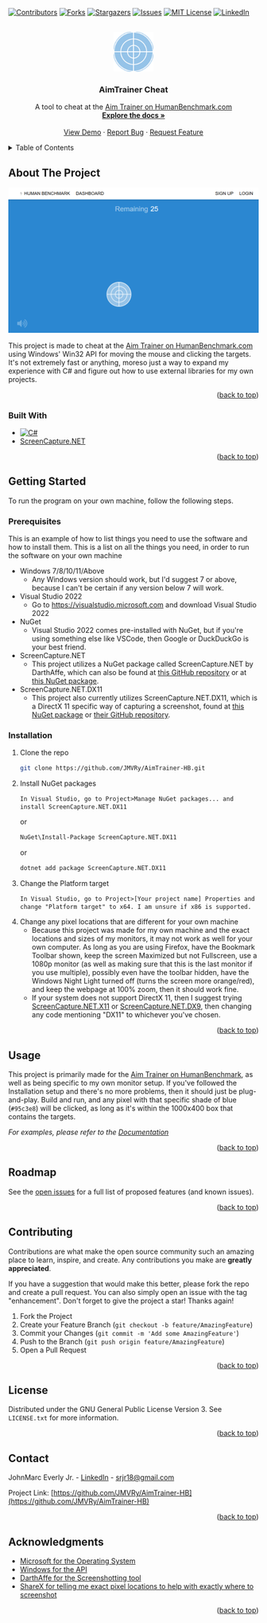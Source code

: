 <!-- Improved compatibility of back to top link: See: https://github.com/othneildrew/Best-README-Template/pull/73 -->
<a name="readme-top"></a>
<!--
*** Thanks for checking out the Best-README-Template. If you have a suggestion
*** that would make this better, please fork the repo and create a pull request
*** or simply open an issue with the tag "enhancement".
*** Don't forget to give the project a star!
*** Thanks again! Now go create something AMAZING! :D
-->



<!-- PROJECT SHIELDS -->
<!--
*** I'm using markdown "reference style" links for readability.
*** Reference links are enclosed in brackets [ ] instead of parentheses ( ).
*** See the bottom of this document for the declaration of the reference variables
*** for contributors-url, forks-url, etc. This is an optional, concise syntax you may use.
*** https://www.markdownguide.org/basic-syntax/#reference-style-links
-->
[![Contributors][contributors-shield]][contributors-url]
[![Forks][forks-shield]][forks-url]
[![Stargazers][stars-shield]][stars-url]
[![Issues][issues-shield]][issues-url]
[![MIT License][license-shield]][license-url]
[![LinkedIn][linkedin-shield]][linkedin-url]



<!-- PROJECT LOGO -->
<br />
<div align="center">
  <a href="https://github.com/JMVRy/AimTrainer-HB">
    <img src="images/Logo.png" alt="Logo" width="80" height="80">
  </a>

<h3 align="center">AimTrainer Cheat</h3>

  <p align="center">
    A tool to cheat at the <a href="https://humanbenchmark.com/tests/aim">Aim Trainer on HumanBenchmark.com</a>
    <br />
    <a href="https://github.com/JMVRy/AimTrainer-HB/wiki/Documentation"><strong>Explore the docs »</strong></a>
    <br />
    <br />
    <a href="#usage">View Demo</a>
    ·
    <a href="https://github.com/JMVRy/AimTrainer-HB/issues">Report Bug</a>
    ·
    <a href="https://github.com/JMVRy/AimTrainer-HB/issues">Request Feature</a>
  </p>
</div>



<!-- TABLE OF CONTENTS -->
<details>
  <summary>Table of Contents</summary>
  <ol>
    <li>
      <a href="#about-the-project">About The Project</a>
      <ul>
        <li><a href="#built-with">Built With</a></li>
      </ul>
    </li>
    <li>
      <a href="#getting-started">Getting Started</a>
      <ul>
        <li><a href="#prerequisites">Prerequisites</a></li>
        <li><a href="#installation">Installation</a></li>
      </ul>
    </li>
    <li><a href="#usage">Usage</a></li>
    <li><a href="#roadmap">Roadmap</a></li>
    <li><a href="#contributing">Contributing</a></li>
    <li><a href="#license">License</a></li>
    <li><a href="#contact">Contact</a></li>
    <li><a href="#acknowledgments">Acknowledgments</a></li>
  </ol>
</details>



<!-- ABOUT THE PROJECT -->
## About The Project

[![Product Name Screen Shot][product-screenshot]][repo-url]

This project is made to cheat at the [Aim Trainer on HumanBenchmark.com][trainer-hb] using Windows' Win32 API for moving the mouse and clicking the targets. It's not extremely fast or anything, moreso just a way to expand my experience with C# and figure out how to use external libraries for my own projects.

<p align="right">(<a href="#readme-top">back to top</a>)</p>



### Built With

* [![C#][CSharp]][CSharp-url]
* [ScreenCapture.NET][ScreenCapture.NET]

<p align="right">(<a href="#readme-top">back to top</a>)</p>



<!-- GETTING STARTED -->
## Getting Started

To run the program on your own machine, follow the following steps.

### Prerequisites

This is an example of how to list things you need to use the software and how to install them.
This is a list on all the things you need, in order to run the software on your own machine
* Windows 7/8/10/11/Above
  * Any Windows version should work, but I'd suggest 7 or above, because I can't be certain if any version below 7 will work.
* Visual Studio 2022
  * Go to https://visualstudio.microsoft.com and download Visual Studio 2022
* NuGet
  * Visual Studio 2022 comes pre-installed with NuGet, but if you're using something else like VSCode, then Google or DuckDuckGo is your best friend.
* ScreenCapture.NET
  * This project utilizes a NuGet package called ScreenCapture.NET by DarthAffe, which can also be found at [this GitHub repository](https://github.com/DarthAffe/ScreenCapture.NET) or at [this NuGet package][ScreenCapture.NET].
* ScreenCapture.NET.DX11
  * This project also currently utilizes ScreenCapture.NET.DX11, which is a DirectX 11 specific way of capturing a screenshot, found at [this NuGet package][ScreenCapture.NET.DX11] or [their GitHub repository](https://github.com/DarthAffe/ScreenCapture.NET).

### Installation

1. Clone the repo
   ```sh
   git clone https://github.com/JMVRy/AimTrainer-HB.git
   ```
1. Install NuGet packages
   ```
   In Visual Studio, go to Project>Manage NuGet packages... and install ScreenCapture.NET.DX11
   ```
   or
   ```sh
   NuGet\Install-Package ScreenCapture.NET.DX11
   ```
   or
   ```sh
   dotnet add package ScreenCapture.NET.DX11
   ```
1. Change the Platform target
   ```
   In Visual Studio, go to Project>[Your project name] Properties and change "Platform target" to x64. I am unsure if x86 is supported.
   ```
1. Change any pixel locations that are different for your own machine
   * Because this project was made for my own machine and the exact locations and sizes of my monitors, it may not work as well for your own computer. As long as you are using Firefox, have the Bookmark Toolbar shown, keep the screen Maximized but not Fullscreen, use a 1080p monitor (as well as making sure that this is the last monitor if you use multiple), possibly even have the toolbar hidden, have the Windows Night Light turned off (turns the screen more orange/red), and keep the webpage at 100% zoom, then it should work fine.
   * If your system does not support DirectX 11, then I suggest trying [ScreenCapture.NET.X11](https://www.nuget.org/packages/ScreenCapture.NET.X11) or [ScreenCapture.NET.DX9](https://www.nuget.org/packages/ScreenCapture.NET.DX9), then changing any code mentioning "DX11" to whichever you've chosen.

<p align="right">(<a href="#readme-top">back to top</a>)</p>



<!-- USAGE EXAMPLES -->
## Usage

This project is primarily made for the [Aim Trainer on HumanBenchmark][trainer-hb], as well as being specific to my own monitor setup. If you've followed the Installation setup and there's no more problems, then it should just be plug-and-play. Build and run, and any pixel with that specific shade of blue (`#95c3e8`) will be clicked, as long as it's within the 1000x400 box that contains the targets.

_For examples, please refer to the [Documentation](https://github.com/JMVRy/AimTrainer-HB/wiki/Documentation)_

<p align="right">(<a href="#readme-top">back to top</a>)</p>



<!-- ROADMAP -->
## Roadmap

See the [open issues](https://github.com/JMVRy/AimTrainer-HB/issues) for a full list of proposed features (and known issues).

<p align="right">(<a href="#readme-top">back to top</a>)</p>



<!-- CONTRIBUTING -->
## Contributing

Contributions are what make the open source community such an amazing place to learn, inspire, and create. Any contributions you make are **greatly appreciated**.

If you have a suggestion that would make this better, please fork the repo and create a pull request. You can also simply open an issue with the tag "enhancement".
Don't forget to give the project a star! Thanks again!

1. Fork the Project
2. Create your Feature Branch (`git checkout -b feature/AmazingFeature`)
3. Commit your Changes (`git commit -m 'Add some AmazingFeature'`)
4. Push to the Branch (`git push origin feature/AmazingFeature`)
5. Open a Pull Request

<p align="right">(<a href="#readme-top">back to top</a>)</p>



<!-- LICENSE -->
## License

Distributed under the GNU General Public License Version 3. See `LICENSE.txt` for more information.

<p align="right">(<a href="#readme-top">back to top</a>)</p>



<!-- CONTACT -->
## Contact

JohnMarc Everly Jr. - [LinkedIn][linkedin-url] - srjr18@gmail.com

Project Link: [https://github.com/JMVRy/AimTrainer-HB](https://github.com/JMVRy/AimTrainer-HB)

<p align="right">(<a href="#readme-top">back to top</a>)</p>



<!-- ACKNOWLEDGMENTS -->
## Acknowledgments

* [Microsoft for the Operating System](https://microsoft.com)
* [Windows for the API](https://microsoft.com/en-us/windows)
* [DarthAffe for the Screenshotting tool](https://github.com/DarthAffe)
* [ShareX for telling me exact pixel locations to help with exactly where to screenshot](https://getsharex.com)

<p align="right">(<a href="#readme-top">back to top</a>)</p>



<!-- MARKDOWN LINKS & IMAGES -->
<!-- https://www.markdownguide.org/basic-syntax/#reference-style-links -->
[contributors-shield]: https://img.shields.io/github/contributors/JMVRy/AimTrainer-HB.svg?style=for-the-badge
[contributors-url]: https://github.com/JMVRy/AimTrainer-HB/graphs/contributors
[forks-shield]: https://img.shields.io/github/forks/JMVRy/AimTrainer-HB.svg?style=for-the-badge
[forks-url]: https://github.com/JMVRy/AimTrainer-HB/network/members
[stars-shield]: https://img.shields.io/github/stars/JMVRy/AimTrainer-HB.svg?style=for-the-badge
[stars-url]: https://github.com/JMVRy/AimTrainer-HB/stargazers
[issues-shield]: https://img.shields.io/github/issues/JMVRy/AimTrainer-HB.svg?style=for-the-badge
[issues-url]: https://github.com/JMVRy/AimTrainer-HB/issues
[license-shield]: https://img.shields.io/github/license/JMVRy/AimTrainer-HB.svg?style=for-the-badge
[license-url]: https://github.com/JMVRy/AimTrainer-HB/blob/master/LICENSE.txt
[linkedin-shield]: https://img.shields.io/badge/-LinkedIn-black.svg?style=for-the-badge&logo=linkedin&colorB=555
[linkedin-url]: https://www.linkedin.com/in/johnmarc-everly-jr-882021225

[ScreenCapture.NET]: https://www.nuget.org/packages/ScreenCapture.NET
[ScreenCapture.NET.DX11]: https://www.nuget.org/packages/ScreenCapture.NET.DX11

[product-screenshot]: images/Screenshot.png

<!-- Product images and URLs -->
[Next.js]: https://img.shields.io/badge/next.js-000000?style=for-the-badge&logo=nextdotjs&logoColor=white
[Next-url]: https://nextjs.org/
[React.js]: https://img.shields.io/badge/React-20232A?style=for-the-badge&logo=react&logoColor=61DAFB
[React-url]: https://reactjs.org/
[Vue.js]: https://img.shields.io/badge/Vue.js-35495E?style=for-the-badge&logo=vuedotjs&logoColor=4FC08D
[Vue-url]: https://vuejs.org/
[Angular.io]: https://img.shields.io/badge/Angular-DD0031?style=for-the-badge&logo=angular&logoColor=white
[Angular-url]: https://angular.io/
[Svelte.dev]: https://img.shields.io/badge/Svelte-4A4A55?style=for-the-badge&logo=svelte&logoColor=FF3E00
[Svelte-url]: https://svelte.dev/
[Laravel.com]: https://img.shields.io/badge/Laravel-FF2D20?style=for-the-badge&logo=laravel&logoColor=white
[Laravel-url]: https://laravel.com
[Bootstrap.com]: https://img.shields.io/badge/Bootstrap-563D7C?style=for-the-badge&logo=bootstrap&logoColor=white
[Bootstrap-url]: https://getbootstrap.com
[JQuery.com]: https://img.shields.io/badge/jQuery-0769AD?style=for-the-badge&logo=jquery&logoColor=white
[JQuery-url]: https://jquery.com 
[CSharp]: https://img.shields.io/badge/csharp-512BD4?style=for-the-badge&logo=csharp&color=512BD4
[CSharp-url]: https://learn.microsoft.com/en-us/dotnet/csharp/tour-of-csharp/

[repo-url]: https://github.com/JMVRy/AimTrainer-HB

[trainer-hb]: https://humanbenchmark.com/tests/aim
